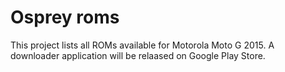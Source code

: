 # Osprey roms

This project lists all ROMs available for Motorola Moto G 2015.
A downloader application will be relaased on Google Play Store.
